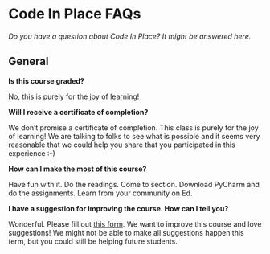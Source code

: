 # Code In Place FAQs

_Do you have a question about Code In Place? It might be answered here._

## General

**Is this course graded?**

No, this is purely for the joy of learning!

**Will I receive a certificate of completion?**

We don’t promise a certificate of completion. This class is purely for the joy of learning! We are talking to folks to see what is possible and it seems very reasonable that we could help you share that you participated in this experience :-)

**How can I make the most of this course?**

Have fun with it. Do the readings. Come to section. Download PyCharm and do the assignments. Learn from your community on Ed.

**I have a suggestion for improving the course. How can I tell you?**

Wonderful. Please fill out [this form](https://docs.google.com/forms/d/e/1FAIpQLSdINcYsz1JN8eekMJntExxNyz7m5fa6JKztT_pkeYqfUMIRwg/viewform). We want to improve this course and love suggestions! We might not be able to make all suggestions happen this term, but you could still be helping future students.
